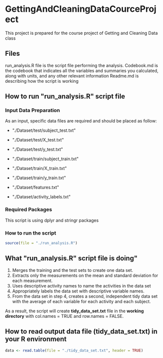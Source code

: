 # GettingAndCleaningDataCourceProject
This project is prepared for the course project of Getting and Cleaning Data class

## Files 
run_analysis.R file is the script file performing the analysis.
Codebook.md is the codebook that indicates all the variables and summaries you calculated, along with units, and any other relevant information
Readme.md is describing how the script is working


## How to run "run_analysis.R" script file

### Input Data Preparation
As an input, specific data files are required and should be placed as follow:

* "./Dataset/test/subject_test.txt"
* "./Dataset/test/X_test.txt"
* "./Dataset/test/y_test.txt"

* "./Dataset/train/subject_train.txt"
* "./Dataset/train/X_train.txt"
* "./Dataset/train/y_train.txt"

* "./Dataset/features.txt"
* "./Dataset/activity_labels.txt"

### Required Packages
This script is using dplyr and stringr packages

### How to run the script
```R
source(file = "./run_analysis.R")
```

## What "run_analysis.R" script file is doing"
1. Merges the training and the test sets to create one data set.
2. Extracts only the measurements on the mean and standard deviation for each measurement.
3. Uses descriptive activity names to name the activities in the data set
4. Appropriately labels the data set with descriptive variable names.
5. From the data set in step 4, creates a second, independent tidy data set with the average of each variable for each activity and each subject.

As a result, the script will create **tidy_data_set.txt** file in the **working directory** with col.names = TRUE and row.names = FALSE.

## How to read output data file (tidy_data_set.txt) in your R environment
```R
data <- read.table(file = "./tidy_data_set.txt", header = TRUE)
```


